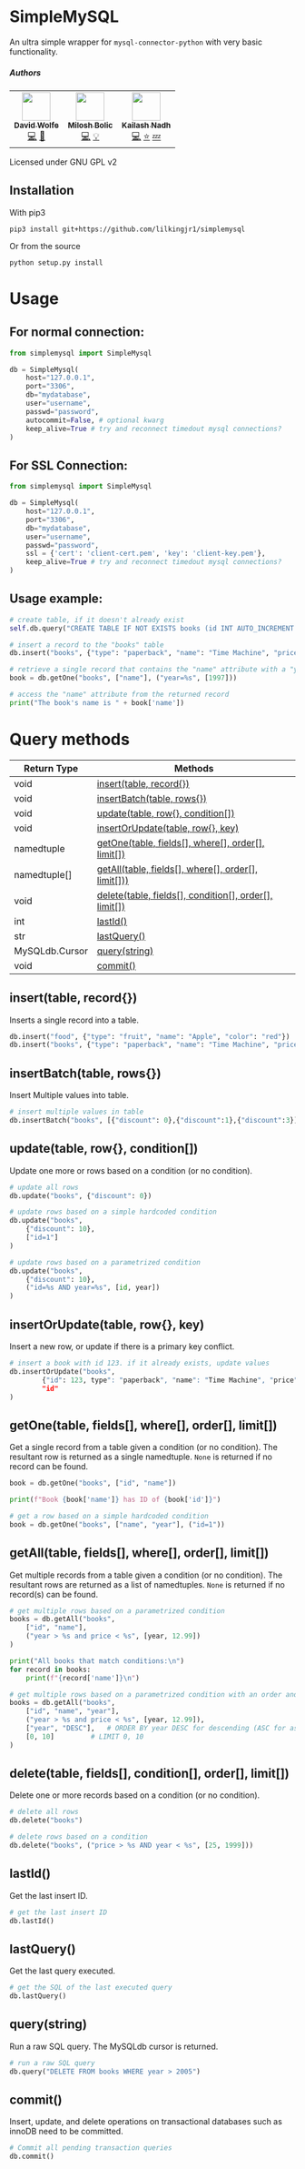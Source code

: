 # SimpleMySQL
An ultra simple wrapper for `mysql-connector-python` with very basic functionality.

##### Authors
<!-- prettier-ignore-start -->
<!-- markdownlint-disable -->
<table>
    <tr>
        <td align="center">
            <a href="https://github.com/lilkingjr1">
                <img src="https://avatars.githubusercontent.com/u/4533989" width="50px;" alt=""/><br /><sub><b>David Wolfe</b></sub>
            </a>
            <br />
            <a href="https://github.com/lilkingjr1/simplemysql/commits?author=lilkingjr1" title="Codes">💻</a>
            <a href="https://github.com/lilkingjr1/simplemysql/commits?author=lilkingjr1" title="Maintains">🔨</a>
        </td>
        <td align="center">
            <a href="https://github.com/milosb793">
                <img src="https://avatars.githubusercontent.com/u/5012355" width="50px;" alt=""/><br /><sub><b>Milosh Bolic</b></sub>
            </a>
            <br />
            <a href="https://github.com/knadh/simplemysql/commits?author=milosb793" title="Codes">💻</a>
            <a href="https://github.com/knadh/simplemysql/commits?author=milosb793" title="Contributor">💡</a>
        </td>
        <td align="center">
            <a href="https://github.com/knadh">
                <img src="https://avatars.githubusercontent.com/u/547147" width="50px;" alt=""/><br /><sub><b>Kailash Nadh</b></sub>
            </a>
            <br />
            <a href="https://github.com/knadh/simplemysql/commits?author=knadh" title="Codes">💻</a>
            <a href="https://github.com/knadh/simplemysql/commits?author=knadh" title="Original Creator">⭐</a>
            <a href="https://github.com/knadh/simplemysql/commits?author=knadh" title="Retired from Development">💤</a>
        </td>
    </tr>
</table>
<!-- markdownlint-enable -->
<!-- prettier-ignore-end -->
Licensed under GNU GPL v2

## Installation
With pip3

```pip3 install git+https://github.com/lilkingjr1/simplemysql```

Or from the source

```python setup.py install```

# Usage
## For normal connection:
```python
from simplemysql import SimpleMysql

db = SimpleMysql(
	host="127.0.0.1",
	port="3306",
	db="mydatabase",
	user="username",
	passwd="password",
	autocommit=False, # optional kwarg
	keep_alive=True # try and reconnect timedout mysql connections?
)
```
## For SSL Connection:
```python
from simplemysql import SimpleMysql

db = SimpleMysql(
	host="127.0.0.1",
	port="3306",
	db="mydatabase",
	user="username",
	passwd="password",
	ssl = {'cert': 'client-cert.pem', 'key': 'client-key.pem'},
	keep_alive=True # try and reconnect timedout mysql connections?
)
```
## Usage example:
```python
# create table, if it doesn't already exist
self.db.query("CREATE TABLE IF NOT EXISTS books (id INT AUTO_INCREMENT PRIMARY KEY, type VARCHAR(255), name VARCHAR(255), price DECIMAL(, 2), year INT)")

# insert a record to the "books" table
db.insert("books", {"type": "paperback", "name": "Time Machine", "price": 5.55, "year": 1997})

# retrieve a single record that contains the "name" attribute with a "year" of 1997 from the "books" table
book = db.getOne("books", ["name"], ("year=%s", [1997]))

# access the "name" attribute from the returned record
print("The book's name is " + book['name'])
```

# Query methods
| Return Type | Methods |
| ----------- | ------- |
| void | [insert(table, record{})](#inserttable-record) |
| void | [insertBatch(table, rows{})](#insertbatchtable-rows) |
| void | [update(table, row{}, condition[])](#updatetable-row-condition) |
| void | [insertOrUpdate(table, row{}, key)](#insertorupdatetable-row-key) |
| namedtuple | [getOne(table, fields[], where[], order[], limit[])](#getonetable-fields-where-order-limit) |
| namedtuple[] | [getAll(table, fields[], where[], order[], limit[]))](#getalltable-fields-where-order-limit) |
| void | [delete(table, fields[], condition[], order[], limit[])](#deletetable-fields-condition-order-limit) |
| int | [lastId()](#lastid) |
| str | [lastQuery()](#lastquery) |
| MySQLdb.Cursor | [query(string)](#querystring) |
| void | [commit()](#commit) |

## insert(table, record{})
Inserts a single record into a table.

```python
db.insert("food", {"type": "fruit", "name": "Apple", "color": "red"})
db.insert("books", {"type": "paperback", "name": "Time Machine", "price": 5.55})
```

## insertBatch(table, rows{})
Insert Multiple values into table.

```python
# insert multiple values in table
db.insertBatch("books", [{"discount": 0},{"discount":1},{"discount":3}])
```

## update(table, row{}, condition[])
Update one more or rows based on a condition (or no condition).

```python
# update all rows
db.update("books", {"discount": 0})

# update rows based on a simple hardcoded condition
db.update("books",
	{"discount": 10},
	["id=1"]
)

# update rows based on a parametrized condition
db.update("books",
	{"discount": 10},
	("id=%s AND year=%s", [id, year])
)
```

## insertOrUpdate(table, row{}, key)
Insert a new row, or update if there is a primary key conflict.

```python
# insert a book with id 123. if it already exists, update values
db.insertOrUpdate("books",
		{"id": 123, type": "paperback", "name": "Time Machine", "price": 5.55},
		"id"
)
```

## getOne(table, fields[], where[], order[], limit[])
Get a single record from a table given a condition (or no condition). The resultant row is returned as a single namedtuple. `None` is returned if no record can be found.

```python
book = db.getOne("books", ["id", "name"])

print(f"Book {book['name']} has ID of {book['id']}")
```

```python
# get a row based on a simple hardcoded condition
book = db.getOne("books", ["name", "year"], ("id=1"))
```

## getAll(table, fields[], where[], order[], limit[])
Get multiple records from a table given a condition (or no condition). The resultant rows are returned as a list of namedtuples. `None` is returned if no record(s) can be found.

```python
# get multiple rows based on a parametrized condition
books = db.getAll("books",
	["id", "name"],
	("year > %s and price < %s", [year, 12.99])
)

print("All books that match conditions:\n")
for record in books:
	print(f"{record['name']}\n")
```

```python
# get multiple rows based on a parametrized condition with an order and limit specified
books = db.getAll("books",
	["id", "name", "year"],
	("year > %s and price < %s", [year, 12.99]),
	["year", "DESC"],	# ORDER BY year DESC for descending (ASC for ascending)
	[0, 10]			# LIMIT 0, 10
)
```

## delete(table, fields[], condition[], order[], limit[])
Delete one or more records based on a condition (or no condition).

```python
# delete all rows
db.delete("books")

# delete rows based on a condition
db.delete("books", ("price > %s AND year < %s", [25, 1999]))
```

## lastId()
Get the last insert ID.

```python
# get the last insert ID
db.lastId()
```

## lastQuery()
Get the last query executed.

```python
# get the SQL of the last executed query
db.lastQuery()
```

## query(string)
Run a raw SQL query. The MySQLdb cursor is returned.

```python
# run a raw SQL query
db.query("DELETE FROM books WHERE year > 2005")
```

## commit()
Insert, update, and delete operations on transactional databases such as innoDB need to be committed.

```python
# Commit all pending transaction queries
db.commit()
```

